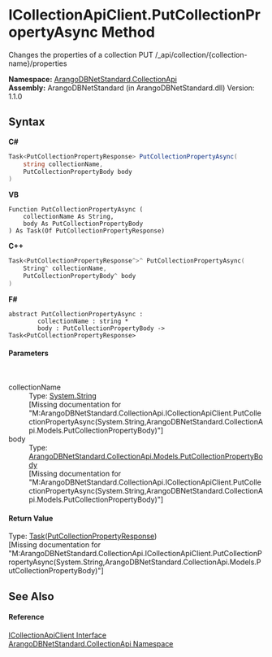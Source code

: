 # ICollectionApiClient.PutCollectionPropertyAsync Method 
 

Changes the properties of a collection PUT /_api/collection/{collection-name}/properties

**Namespace:**&nbsp;<a href="3dcc286c-06c5-3dac-bfbd-fb449b69cd48">ArangoDBNetStandard.CollectionApi</a><br />**Assembly:**&nbsp;ArangoDBNetStandard (in ArangoDBNetStandard.dll) Version: 1.1.0

## Syntax

**C#**<br />
``` C#
Task<PutCollectionPropertyResponse> PutCollectionPropertyAsync(
	string collectionName,
	PutCollectionPropertyBody body
)
```

**VB**<br />
``` VB
Function PutCollectionPropertyAsync ( 
	collectionName As String,
	body As PutCollectionPropertyBody
) As Task(Of PutCollectionPropertyResponse)
```

**C++**<br />
``` C++
Task<PutCollectionPropertyResponse^>^ PutCollectionPropertyAsync(
	String^ collectionName, 
	PutCollectionPropertyBody^ body
)
```

**F#**<br />
``` F#
abstract PutCollectionPropertyAsync : 
        collectionName : string * 
        body : PutCollectionPropertyBody -> Task<PutCollectionPropertyResponse> 

```


#### Parameters
&nbsp;<dl><dt>collectionName</dt><dd>Type: <a href="https://docs.microsoft.com/dotnet/api/system.string" target="_blank" rel="noopener noreferrer">System.String</a><br />\[Missing <param name="collectionName"/> documentation for "M:ArangoDBNetStandard.CollectionApi.ICollectionApiClient.PutCollectionPropertyAsync(System.String,ArangoDBNetStandard.CollectionApi.Models.PutCollectionPropertyBody)"\]</dd><dt>body</dt><dd>Type: <a href="edb89b74-aa84-1d8d-7d89-53c429dd5773">ArangoDBNetStandard.CollectionApi.Models.PutCollectionPropertyBody</a><br />\[Missing <param name="body"/> documentation for "M:ArangoDBNetStandard.CollectionApi.ICollectionApiClient.PutCollectionPropertyAsync(System.String,ArangoDBNetStandard.CollectionApi.Models.PutCollectionPropertyBody)"\]</dd></dl>

#### Return Value
Type: <a href="https://docs.microsoft.com/dotnet/api/system.threading.tasks.task-1" target="_blank" rel="noopener noreferrer">Task</a>(<a href="d63ae074-7302-6b21-634f-8b4a1af72c0a">PutCollectionPropertyResponse</a>)<br />\[Missing <returns> documentation for "M:ArangoDBNetStandard.CollectionApi.ICollectionApiClient.PutCollectionPropertyAsync(System.String,ArangoDBNetStandard.CollectionApi.Models.PutCollectionPropertyBody)"\]

## See Also


#### Reference
<a href="115f8915-6e26-9f19-8c7f-b11fd4b90e27">ICollectionApiClient Interface</a><br /><a href="3dcc286c-06c5-3dac-bfbd-fb449b69cd48">ArangoDBNetStandard.CollectionApi Namespace</a><br />